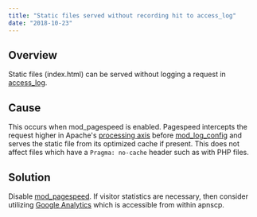 ```yaml
---
title: "Static files served without recording hit to access_log"
date: "2018-10-23"
---
```


## Overview

Static files (index.html) can be served without logging a request in [access\_log](https://kb.apiscp.com/web-content/accessing-page-views-and-error-messages/).

## Cause

This occurs when mod\_pagespeed is enabled. Pagespeed intercepts the request higher in Apache's [processing axis](http://www.apachetutor.org/dev/request#Request%20Processing%20Phases) before [mod\_log\_config](http://httpd.apache.org/docs/current/mod/mod_log_config.html) and serves the static file from its optimized cache if present. This does not affect files which have a `Pragma: no-cache` header such as with PHP files.

## Solution

Disable [mod\_pagespeed](https://kb.apiscp.com/web-content/disabling-pagespeed). If visitor statistics are necessary, then consider utilizing [Google Analytics](https://kb.apiscp.com/control-panel/linking-google-analytics/) which is accessible from within apnscp.
